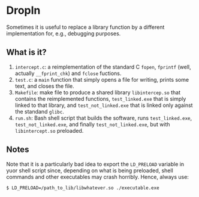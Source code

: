# DropIn
Sometimes it is useful to replace a library function by a different
implementation for, e.g., debugging purposes.

## What is it?
1. `intercept.c`: a reimplementation of the standard C `fopen`,
    `fprintf` (well, actually `__fprint_chk`) and `fclose` fuctions.
1. `test.c`: a `main` function that simply opens a file for writing,
    prints some text, and closes the file.
1. `Makefile`: make file to produce a shared library `libintercep.so` that
    contains the reimplemented functions, `test_linked.exe` that is simply
    linked to that library, and `test_not_linked.exe` that is linked only
    against the standand `glibc`.
1. `run.sh`: Bash shell script that builds the software, runs
    `test_linked.exe`, `test_not_linked.exe`, and finally
    `test_not_linked.exe`, but with `libintercept.so` preloaded.

## Notes
Note that it is a particularly bad idea to export the `LD_PRELOAD`
variable in yuor shell script since, depending on what is being
preloaded, shell commands and other executables may crash horribly.  Hence,
always use:
```bash
$ LD_PRELOAD=/path_to_lib/libwhatever.so ./executable.exe
```
